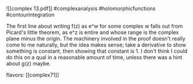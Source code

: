 ![[complex 13.pdf]] #complexanalysis #holomorphicfunctions #contourintegration 

The first line about writing f(z) as e^w for some complex w falls out from Picard's little theorem, as e^z is entire and whose range is the complex plane minus the origin. The machinery involved in the proof doesn't really come to me naturally, but the idea makes sense; take a derivative to show something is constant, then showing that constant is 1. I don't think I could do this on a qual in a reasonable amount of time, unless there was a hint about g(z) maybe.

flavors: [[complex71]]